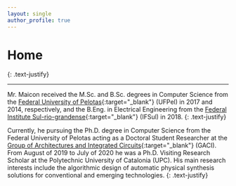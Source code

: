 ```yaml
---
layout: single
author_profile: true
---
```


# Home
{: .text-justify}

<hr>

Mr. Maicon received the M.Sc. and B.Sc. degrees in Computer Science from the [Federal University of Pelotas](https://ufpel.edu.br){:target="\_blank"} (UFPel) in 2017 and 2014, respectively, and the B.Eng. in Electrical Engineering from the [Federal Institute Sul-rio-grandense](https://ifsul.edu.br){:target="\_blank"} (IFSul) in 2018. 
{: .text-justify} 

Currently, he pursuing the Ph.D. degree in Computer Science from the Federal University of Pelotas acting as a Doctoral Student Researcher at the [Group of Architectures and Integrated Circuits](https://wp.ufpel.edu.br/gaci/){:target="\_blank"} (GACI). From August of 2019 to July of 2020 he was a Ph.D. Visiting Research Scholar at the Polytechnic University of Catalonia (UPC). His main research interests include the algorithmic design of automatic physical synthesis solutions for conventional and emerging technologies.
{: .text-justify}
